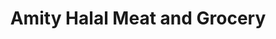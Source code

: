 ---
title: "Amity Halal Meat and Grocery"
url: /chantilly/amity-halal-meat-and-grocery/
shop: Lebensmittel
---